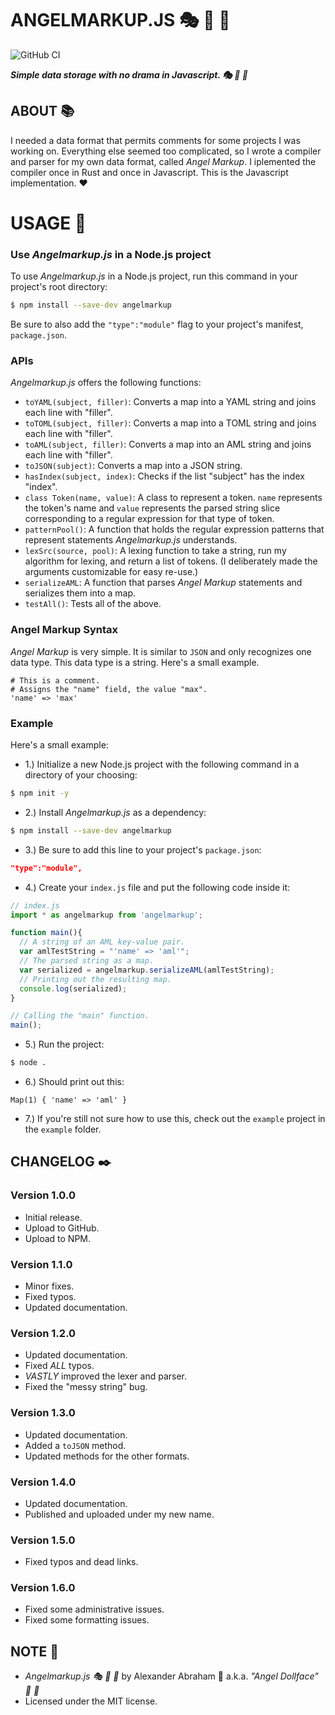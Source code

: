 # ANGELMARKUP.JS  :performing_arts: :guitar: :ribbon:

![GitHub CI](https://github.com/angeldollface/angelmarkup.js/actions/workflows/node.yml/badge.svg)

***Simple data storage with no drama in Javascript. :performing_arts: :guitar: :ribbon:***

## ABOUT :books:

I needed a data format that permits comments for some projects I was working on. Everything else seemed too complicated, so I wrote a compiler and parser for my own data format, called *Angel Markup*. I iplemented the compiler once in Rust and once in Javascript. This is the Javascript implementation. :heart:

# USAGE :hammer:

### Use *Angelmarkup.js* in a Node.js project

To use *Angelmarkup.js* in a Node.js project, run this command in your project's root directory:

```bash
$ npm install --save-dev angelmarkup
```

Be sure to also add the `"type":"module"` flag to your project's manifest, `package.json`.

### APIs

*Angelmarkup.js* offers the following functions:

- `toYAML(subject, filler)`: Converts a map into a YAML string and joins each line with "filler".
- `toTOML(subject, filler)`: Converts a map into a TOML string and joins each line with "filler".
- `toAML(subject, filler)`: Converts a map into an AML string and joins each line with "filler".
- `toJSON(subject)`: Converts a map into a JSON string.
- `hasIndex(subject, index)`: Checks if the list "subject" has the index "index".
- `class Token(name, value)`: A class to represent a token. `name` represents the token's name and `value` represents the parsed string slice corresponding to a regular expression for that type of token.
- `patternPool()`: A function that holds the regular expression patterns that represent statements *Angelmarkup.js* understands.
- `lexSrc(source, pool)`: A lexing function to take a string, run my algorithm for lexing, and return a list of tokens. (I deliberately made the arguments customizable for easy re-use.)
- `serializeAML`: A function that parses *Angel Markup* statements and serializes them into a map. 
- `testAll()`: Tests all of the above.

### Angel Markup Syntax

*Angel Markup* is very simple. It is similar to `JSON` and only recognizes one data type. This data type is a string. Here's a small example.

```text
# This is a comment.
# Assigns the "name" field, the value "max".
'name' => 'max'
```

### Example

Here's a small example:

- 1.) Initialize a new Node.js project with the following command in a directory of your choosing:

```bash
$ npm init -y 
```

- 2.) Install *Angelmarkup.js* as a dependency:

```bash
$ npm install --save-dev angelmarkup
```

- 3.) Be sure to add this line to your project's `package.json`:

```JSON
"type":"module",
```

- 4.) Create your `index.js` file and put the following code inside it:

```js
// index.js
import * as angelmarkup from 'angelmarkup';

function main(){
  // A string of an AML key-value pair.
  var amlTestString = "'name' => 'aml'";
  // The parsed string as a map.
  var serialized = angelmarkup.serializeAML(amlTestString);
  // Printing out the resulting map.
  console.log(serialized);
}

// Calling the "main" function.
main();
```

- 5.) Run the project:

```bash
$ node .
```

- 6.) Should print out this:

```text
Map(1) { 'name' => 'aml' }
```

- 7.) If you're still not sure how to use this, check out the `example` project in the `example` folder.

## CHANGELOG :black_nib:

### Version 1.0.0

- Initial release.
- Upload to GitHub.
- Upload to NPM.

### Version 1.1.0

- Minor fixes.
- Fixed typos.
- Updated documentation.

### Version 1.2.0

- Updated documentation.
- Fixed *ALL* typos.
- *VASTLY* improved the lexer and parser.
- Fixed the "messy string" bug.

### Version 1.3.0

- Updated documentation.
- Added a `toJSON` method.
- Updated methods for the other formats.

### Version 1.4.0

- Updated documentation.
- Published and uploaded under my new name.

### Version 1.5.0

- Fixed typos and dead links.

### Version 1.6.0

- Fixed some administrative issues.
- Fixed some formatting issues.

## NOTE :scroll:
- *Angelmarkup.js :performing_arts: :guitar: :ribbon:* by Alexander Abraham :black_heart: a.k.a. *"Angel Dollface" :dolls: :ribbon:*
- Licensed under the MIT license.
